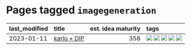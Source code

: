 # Pages tagged `imagegeneration`

|last_modified|title|est. idea maturity|tags
|:---|:---|---:|:---|
|2023-01-11|[karlo + DIP](../karlo-dip.md)|358|[![](https://img.shields.io/badge/tag-deepimageprior-cc5ed7)](../tags/deepimageprior.md) [![](https://img.shields.io/badge/tag-experimental-4bcfd8)](../tags/experimental.md) [![](https://img.shields.io/badge/tag-imagegeneration-dd597e)](../tags/imagegeneration.md) [![](https://img.shields.io/badge/tag-prior-e8ae48)](../tags/prior.md) [![](https://img.shields.io/badge/tag-wip-fda5ff)](../tags/wip.md)|